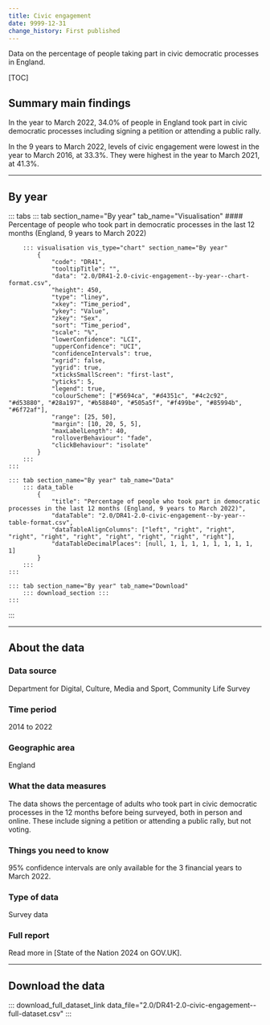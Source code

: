 ```yaml
---
title: Civic engagement
date: 9999-12-31
change_history: First published
---
```


Data on the percentage of people taking part in civic democratic processes in England.

[TOC]

## Summary main findings

In the year to March 2022, 34.0% of people in England took part in civic democratic processes including signing a petition or attending a public rally.

In the 9 years to March 2022, levels of civic engagement were lowest in the year to March 2016, at 33.3%. They were highest in the year to March 2021, at 41.3%.

---

## By year

::: tabs
    ::: tab section_name="By year" tab_name="Visualisation"
        #### Percentage of people who took part in democratic processes in the last 12 months (England, 9 years to March 2022)

        ::: visualisation vis_type="chart" section_name="By year"
            {
                "code": "DR41",
                "tooltipTitle": "",
                "data": "2.0/DR41-2.0-civic-engagement--by-year--chart-format.csv",
                "height": 450,
                "type": "liney",
                "xkey": "Time_period",
                "ykey": "Value",
                "zkey": "Sex",
                "sort": "Time_period",
                "scale": "%",
                "lowerConfidence": "LCI",
                "upperConfidence": "UCI",
                "confidenceIntervals": true,
                "xgrid": false,
                "ygrid": true,
                "xticksSmallScreen": "first-last",
                "yticks": 5,
                "legend": true,
                "colourScheme": ["#5694ca", "#d4351c", "#4c2c92", "#d53880", "#28a197", "#b58840", "#505a5f", "#f499be", "#85994b", "#6f72af"],
                "range": [25, 50],
                "margin": [10, 20, 5, 5],
                "maxLabelLength": 40,
                "rolloverBehaviour": "fade",
                "clickBehaviour": "isolate"
            }
        :::
    :::

    ::: tab section_name="By year" tab_name="Data"
        ::: data_table
            {
                "title": "Percentage of people who took part in democratic processes in the last 12 months (England, 9 years to March 2022)",
                "dataTable": "2.0/DR41-2.0-civic-engagement--by-year--table-format.csv",
                "dataTableAlignColumns": ["left", "right", "right", "right", "right", "right", "right", "right", "right", "right"],
                "dataTableDecimalPlaces": [null, 1, 1, 1, 1, 1, 1, 1, 1, 1]
            }
        :::
    :::

    ::: tab section_name="By year" tab_name="Download"
        ::: download_section :::
    :::
:::

---

## About the data

### Data source
Department for Digital, Culture, Media and Sport, Community Life Survey

### Time period
2014 to 2022

### Geographic area
England

### What the data measures
The data shows the percentage of adults who took part in civic democratic processes in the 12 months before being surveyed, both in person and online. These include signing a petition or attending a public rally, but not voting.

### Things you need to know
95% confidence intervals are only available for the 3 financial years to March 2022.

### Type of data
Survey data

### Full report
Read more in [State of the Nation 2024 on GOV.UK].

---

## Download the data

::: download_full_dataset_link data_file="2.0/DR41-2.0-civic-engagement--full-dataset.csv" :::
